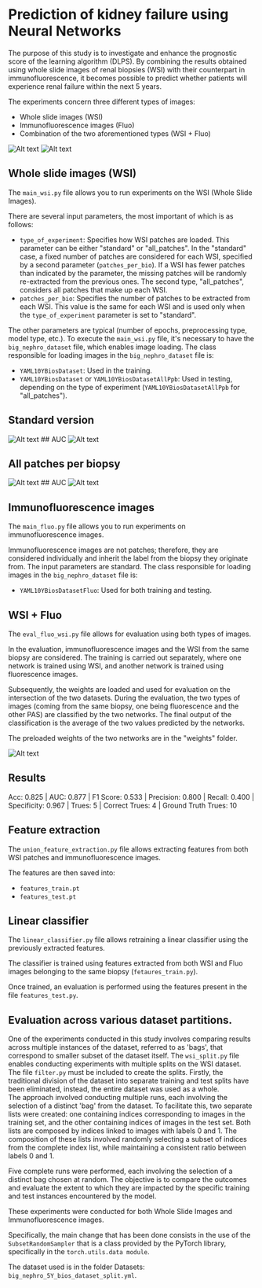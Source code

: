 # Prediction of kidney failure using Neural Networks

The purpose of this study is to investigate and enhance the prognostic score of the learning algorithm (DLPS). By combining the results obtained using whole slide images of renal biopsies (WSI) with their counterpart in immunofluorescence, it becomes possible to predict whether patients will experience renal failure within the next 5 years.

The experiments concern three different types of images:
- Whole slide images (WSI)
- Immunofluorescence images (Fluo)
- Combination of the two aforementioned types (WSI + Fluo)

<div>
    <img src="Imges/id1006_0071_pas_Regione 1_1CC0_patch_2.png" alt="Alt text" title="Patch of a wsi">
    <img src="Imges/00045.png" alt="Alt text" title="IgA immunofluorescne image">
</div>



## Whole slide images (WSI)

The `main_wsi.py` file allows you to run experiments on the WSI (Whole Slide Images).

There are several input parameters, the most important of which is as follows:
* `type_of_experiment`: Specifies how WSI patches are loaded. This parameter can be either "standard" or "all_patches".
  In the "standard" case, a fixed number of patches are considered for each WSI, specified by a second parameter (`patches_per_bio`). If a WSI
  has fewer patches than indicated by the parameter, the missing patches will be randomly re-extracted from the previous ones.
  The second type, "all_patches", considers all patches that make up each WSI.
* `patches_per_bio`: Specifies the number of patches to be extracted from each WSI. This value is the same for each WSI and is used only when
  the `type_of_experiment` parameter is set to "standard".

The other parameters are typical (number of epochs, preprocessing type, model type, etc.).
To execute the `main_wsi.py` file, it's necessary to have the `big_nephro_dataset` file, which enables image loading.
The class responsible for loading images in the `big_nephro_dataset` file is:
* `YAML10YBiosDataset`: Used in the training.
* `YAML10YBiosDataset` or `YAML10YBiosDatasetAllPpb`: Used in testing, depending on the type of experiment (`YAML10YBiosDatasetAllPpb` for "all_patches").

## Standard version
<div>
<img src="Imges/Metrics_rename/WSI standard.png" alt="Alt text" title="Confusion matrix standard WSI">
## AUC
<img src="Imges/Metrics_rename/WSI standard(1).png" alt="Alt text" title="AUC">
</div>

## All patches per biopsy
<div>
<img src="Imges/Metrics_rename/All patches.png" alt="Alt text" title="Confusion matrix all patches">
## AUC
<img src="Imges/Metrics_rename/WSI ALL PPB.png" alt="Alt text" title="Confusion matrix all patches">

</div>

## Immunofluorescence images

The `main_fluo.py` file allows you to run experiments on immunofluorescence images.

Immunofluorescence images are not patches; therefore, they are considered individually and inherit the label from the biopsy they originate from.
The input parameters are standard.
The class responsible for loading images in the `big_nephro_dataset` file is:
* `YAML10YBiosDatasetFluo`: Used for both training and testing.

## WSI + Fluo

The `eval_fluo_wsi.py` file allows for evaluation using both types of images.

In the evaluation, immunofluorescence images and the WSI from the same biopsy are considered. The training is carried out separately, where one network is trained using WSI, and another network is trained using fluorescence images.

Subsequently, the weights are loaded and used for evaluation on the intersection of the two datasets. During the evaluation, the two types of images (coming from the same biopsy, one being fluorescence and the other PAS) are classified by the two networks. The final output of the classification is the average of the two values predicted by the networks.

The preloaded weights of the two networks are in the "weights" folder.

<img src="Imges/combined out.png" alt="Alt text" title="Combined output">


## Results
Acc: 0.825 | AUC: 0.877 | F1 Score: 0.533 | Precision: 0.800 | Recall: 0.400 | Specificity: 0.967 | Trues: 5 | Correct Trues: 4 | Ground Truth Trues: 10

## Feature extraction

The `union_feature_extraction.py` file allows extracting features from both WSI patches and immunofluorescence images.

The features are then saved into:
* `features_train.pt`
* `features_test.pt`

## Linear classifier

The `linear_classifier.py` file allows retraining a linear classifier using the previously extracted features.

The classifier is trained using features extracted from both WSI and Fluo images belonging to the same biopsy (`fetaures_train.py`).

Once trained, an evaluation is performed using the features present in the file `features_test.py`.

## Evaluation across various dataset partitions.

One of the experiments conducted in this study involves comparing results across multiple instances of the dataset, referred to as 'bags', that correspond to smaller subset of the dataset itself.
The `wsi_split.py` file enables conducting experiments with multiple splits on the WSI dataset.
The file `filter.py` must be included to create the splits.
Firstly, the traditional division of the dataset into separate training and test splits have been eliminated, instead, the entire dataset was used as a whole.        
The approach involved conducting multiple runs, each involving the selection of a distinct 'bag' from the dataset. To facilitate this, two separate lists were created: one containing indices corresponding to images in the training set, and the other containing indices of images in the test set. Both lists are composed by indices linked to images with labels 0 and 1. The composition of these lists involved randomly selecting a subset of indices from the complete index list, while maintaining a consistent ratio between labels 0 and 1.

Five complete runs were performed, each involving the selection of a distinct bag chosen at random. 
The objective is to compare the outcomes and evaluate the extent to which they are impacted by the specific training and test instances encountered by the model.

These experiments were conducted for both Whole Slide Images and Immunofluorescence images.

Specifically, the main change that has been done consists in the use of the `SubsetRandomSampler`
that is a class provided by the PyTorch library, specifically in the `torch.utils.data module`.

The dataset used is in the folder Datasets:  `big_nephro_5Y_bios_dataset_split.yml`.




